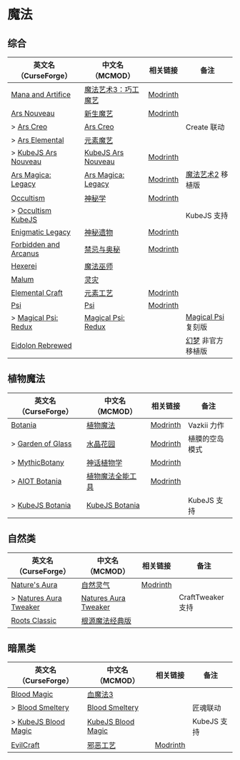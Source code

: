 # 魔法

## 综合

| 英文名（CurseForge）                                                                    | 中文名（MCMOD）                                             | 相关链接                                                | 备注                                                      |
| --------------------------------------------------------------------------------------- | ----------------------------------------------------------- | ------------------------------------------------------- | --------------------------------------------------------- |
| [Mana and Artifice](https://www.curseforge.com/minecraft/mc-mods/mana-and-artifice)     | [魔法艺术3：巧工魔艺](https://www.mcmod.cn/class/2773.html) | [Modrinth](https://modrinth.com/mod/mana-and-artifice)  |                                                           |
| [Ars Nouveau](https://www.curseforge.com/minecraft/mc-mods/ars-nouveau)                 | [新生魔艺](https://www.mcmod.cn/class/3468.html)            | [Modrinth](https://modrinth.com/mod/ars-nouveau)        |                                                           |
| > [Ars Creo](https://www.curseforge.com/minecraft/mc-mods/ars-creo)                     | [Ars Creo](https://www.mcmod.cn/class/5617.html)            |                                                         | Create 联动                                               |
| > [Ars Elemental](https://www.curseforge.com/minecraft/mc-mods/ars-elemental)           | [元素魔艺](https://www.mcmod.cn/class/6014.html)            |                                                         |                                                           |
| > [KubeJS Ars Nouveau](https://www.curseforge.com/minecraft/mc-mods/kubejs-ars-nouveau) | [KubeJS Ars Nouveau](https://www.mcmod.cn/class/10284.html) | [Modrinth](https://modrinth.com/mod/kubejs-ars-nouveau) |                                                           |
| [Ars Magica: Legacy](https://www.curseforge.com/minecraft/mc-mods/ars-magica-legacy)    | [Ars Magica: Legacy](https://www.mcmod.cn/class/5672.html)  | [Modrinth](https://modrinth.com/mod/ars-magica-legacy)  | [魔法艺术2](https://www.mcmod.cn/class/203.html) 移植版   |
| [Occultism](https://www.curseforge.com/minecraft/mc-mods/occultism)                     | [神秘学](https://www.mcmod.cn/class/3986.html)              | [Modrinth](https://modrinth.com/mod/occultism)          |                                                           |
| > [Occultism KubeJS](https://www.curseforge.com/minecraft/mc-mods/occultism-kubejs)     |                                                             |                                                         | KubeJS 支持                                               |
| [Enigmatic Legacy](https://www.curseforge.com/minecraft/mc-mods/enigmatic-legacy)       | [神秘遗物](https://www.mcmod.cn/class/2239.html)            | [Modrinth](https://modrinth.com/mod/enigmatic-legacy)   |                                                           |
| [Forbidden and Arcanus](https://www.curseforge.com/minecraft/mc-mods/forbidden-arcanus) | [禁忌与奥秘](https://www.mcmod.cn/class/2226.html)          | [Modrinth](https://modrinth.com/mod/forbidden-arcanus)  |                                                           |
| [Hexerei](https://www.curseforge.com/minecraft/mc-mods/hexerei)                         | [魔法巫师](https://www.mcmod.cn/class/5238.html)            |                                                         |                                                           |
| [Malum](https://www.curseforge.com/minecraft/mc-mods/malum)                             | [灵灾](https://www.mcmod.cn/class/4712.html)                |                                                         |                                                           |  |
| [Elemental Craft](https://www.curseforge.com/minecraft/mc-mods/elemental-craft)         | [元素工艺](https://www.mcmod.cn/class/3504.html)            | [Modrinth](https://modrinth.com/mod/elemental-craft)    |                                                           |
| [Psi](https://www.curseforge.com/minecraft/mc-mods/psi)                                 | [Psi](https://www.mcmod.cn/class/470.html)                  | [Modrinth](https://modrinth.com/mod/psi)                |                                                           |
| > [Magical Psi: Redux](https://www.curseforge.com/minecraft/mc-mods/magical-psi-redux)  | [Magical Psi: Redux](https://www.mcmod.cn/class/3659.html)  |                                                         | [Magical Psi](https://www.mcmod.cn/class/986.html) 复刻版 |
| [Eidolon Rebrewed](https://www.curseforge.com/minecraft/mc-mods/eidolon-rebrewed)       |                                                             |                                                         | [幻梦](https://www.mcmod.cn/class/3469.html) 非官方移植版 |

## 植物魔法

| 英文名（CurseForge）                                                                      | 中文名（MCMOD）                                          | 相关链接                                           | 备注           |
| ----------------------------------------------------------------------------------------- | -------------------------------------------------------- | -------------------------------------------------- | -------------- |
| [Botania](https://www.curseforge.com/minecraft/mc-mods/botania)                           | [植物魔法](https://www.mcmod.cn/class/332.html)          | [Modrinth](https://modrinth.com/mod/botania)       | Vazkii 力作    |
| > [Garden of Glass](https://www.curseforge.com/minecraft/mc-mods/botania-garden-of-glass) | [水晶花园](https://www.mcmod.cn/class/645.html)          | [Modrinth](https://modrinth.com/mod/gardenofglass) | 植膜的空岛模式 |
| > [MythicBotany](https://www.curseforge.com/minecraft/mc-mods/mythicbotany)               | [神话植物学](https://www.mcmod.cn/class/3644.html)       | [Modrinth](https://modrinth.com/mod/mythicbotany)  |                |
| > [AIOT Botania](https://www.curseforge.com/minecraft/mc-mods/aiot-botania)               | [植物魔法全能工具](https://www.mcmod.cn/class/1544.html) | [Modrinth](https://modrinth.com/mod/aiot-botania)  |                |
| > [KubeJS Botania](https://www.curseforge.com/minecraft/mc-mods/kubejs-botania)           | [KubeJS Botania](https://www.mcmod.cn/class/6505.html)   |                                                    | KubeJS 支持    |

## 自然类

| 英文名（CurseForge）                                                                       | 中文名（MCMOD）                                              | 相关链接                                          | 备注              |
| ------------------------------------------------------------------------------------------ | ------------------------------------------------------------ | ------------------------------------------------- | ----------------- |
| [Nature's Aura](https://www.curseforge.com/minecraft/mc-mods/natures-aura)                 | [自然灵气](https://www.mcmod.cn/class/1547.html)             | [Modrinth](https://modrinth.com/mod/natures-aura) |                   |
| > [Natures Aura Tweaker](https://www.curseforge.com/minecraft/mc-mods/naturesaura_tweaker) | [Natures Aura Tweaker](https://www.mcmod.cn/class/5730.html) |                                                   | CraftTweaker 支持 |
| [Roots Classic](https://www.curseforge.com/minecraft/mc-mods/roots-classic)                | [根源魔法经典版](https://www.mcmod.cn/class/1490.html)       |                                                   |                   |

## 暗黑类

| 英文名（CurseForge）                                                                    | 中文名（MCMOD）                                            | 相关链接                                       | 备注        |
| --------------------------------------------------------------------------------------- | ---------------------------------------------------------- | ---------------------------------------------- | ----------- |
| [Blood Magic](https://www.curseforge.com/minecraft/mc-mods/blood-magic)                 | [血魔法3](https://www.mcmod.cn/class/5501.html)            |                                                |             |
| > [Blood Smeltery](https://www.curseforge.com/minecraft/mc-mods/blood-smeltery)         | [Blood Smeltery](https://www.mcmod.cn/class/5901.html)     |                                                | 匠魂联动    |
| > [KubeJS Blood Magic](https://www.curseforge.com/minecraft/mc-mods/kubejs-blood-magic) | [KubeJS Blood Magic](https://www.mcmod.cn/class/5156.html) |                                                | KubeJS 支持 |
| [EvilCraft](https://www.curseforge.com/minecraft/mc-mods/evilcraft)                     | [邪恶工艺](https://www.mcmod.cn/class/352.html)            | [Modrinth](https://modrinth.com/mod/evilcraft) |             |
